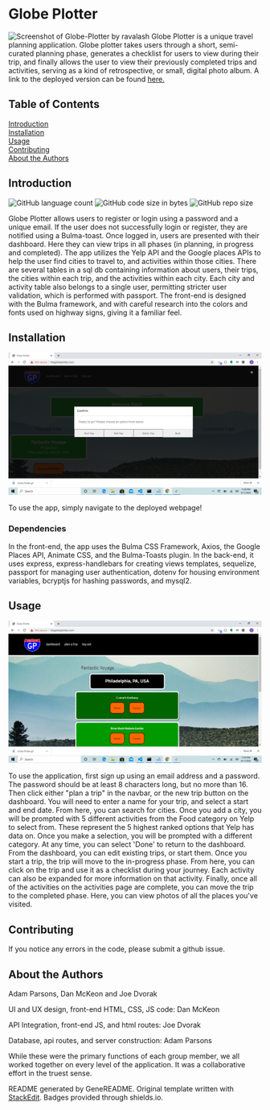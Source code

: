 # Globe Plotter
![Screenshot of Globe-Plotter by ravalash](./public/assets/screenshots/screen-1.gif)
Globe Plotter is a unique travel planning application. Globe plotter takes users through a short, semi-curated planning phase, generates a checklist for users to view during their trip, and finally allows the user to view their previously completed trips and activities, serving as a kind of retrospective, or small, digital photo album. A link to the deployed version can be found [here.](https://globe-plotter-demo.herokuapp.com/)
## Table of Contents

[Introduction](#introduction)  
[Installation](#installation)  
[Usage](#usage)  
[Contributing](#contributing)   
[About the Authors](#about-the-authors)  

## Introduction

![GitHub language count](https://img.shields.io/github/languages/count/ravalash/Globe-Plotter) ![GitHub code size in bytes](https://img.shields.io/github/languages/code-size/ravalash/Globe-Plotter) ![GitHub repo size](https://img.shields.io/github/repo-size/ravalash/Globe-Plotter)

Globe Plotter allows users to register or login using a password and a unique email. If the user does not successfully login or register, they are notified using a Bulma-toast. Once logged in, users are presented with their dashboard. Here they can view trips in all phases (in planning, in progress and completed). The app utilizes the Yelp API and the Google places APIs to help the user find cities to travel to, and activities within those cities. There are several tables in a sql db containing information about users, their trips, the cities within each trip, and the activities within each city. Each city and activity table also belongs to a single user, permitting stricter user validation, which is performed with passport. The front-end is designed with the Bulma framework, and with careful research into the colors and fonts used on highway signs, giving it a familiar feel.

## Installation
![Installation Image ](./public/assets/screenshots/screen-2.png)

To use the app, simply navigate to the deployed webpage!

### Dependencies

In the front-end, the app uses the Bulma CSS Framework, Axios, the Google Places API, Animate CSS, and the Bulma-Toasts plugin. In the back-end, it uses express, express-handlebars for creating views templates, sequelize, passport for managing user authentication, dotenv for housing environment variables, bcryptjs for hashing passwords, and mysql2.

## Usage
![Usage Image](./public/assets/screenshots/screen-3.png)

To use the application, first sign up using an email address and a password. The password should be at least 8 characters long, but no more than 16. Then click either "plan a trip" in the navbar, or the new trip button on the dashboard. You will need to enter a name for your trip, and select a start and end date. From here, you can search for cities. Once you add a city, you will be prompted with 5 different activities from the Food category on Yelp to select from. These represent the 5 highest ranked options that Yelp has data on. Once you make a selection, you will be prompted with a different category. At any time, you can select 'Done' to return to the dashboard. From the dashboard, you can edit existing trips, or start them. Once you start a trip, the trip will move to the in-progress phase. From here, you can click on the trip and use it as a checklist during your journey. Each activity can also be expanded for more information on that activity. Finally, once all of the activities on the activities page are complete, you can move the trip to the completed phase. Here, you can view photos of all the places you've visited.

## Contributing

If you notice any errors in the code, please submit a github issue. 


## About the Authors

Adam Parsons, Dan McKeon and Joe Dvorak

UI and UX design, front-end HTML, CSS, JS code: Dan McKeon

API Integration, front-end JS, and html routes: Joe Dvorak

Database, api routes, and server construction: Adam Parsons

While these were the primary functions of each group member, we all worked together on every level of the application. It was a collaborative effort in the truest sense. 

README generated by GeneREADME. Original template written with [StackEdit](https://stackedit.io/). Badges provided through shields.io.
